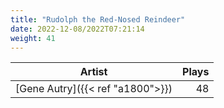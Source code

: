 ```yaml
---
title: "Rudolph the Red-Nosed Reindeer"
date: 2022-12-08/2022T07:21:14
weight: 41
---
```




 Artist | Plays 
----- | -----:
[Gene Autry]({{< ref "a1800">}}) | 48

